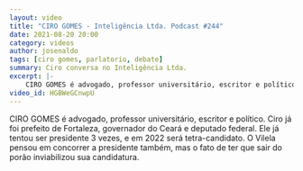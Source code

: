 ```yaml
---
layout: video
title: "CIRO GOMES - Inteligência Ltda. Podcast #244"
date: 2021-08-20 20:00
category: videos
author: josenaldo
tags: [ciro gomes, parlatorio, debate]
summary: Ciro conversa no Inteligência Ltda.
excerpt: |-
    CIRO GOMES é advogado, professor universitário, escritor e político. Ciro já foi prefeito de Fortaleza, governador do Ceará e deputado federal. Ele já tentou ser presidente 3 vezes, e em 2022 será tetra-candidato. O Vilela pensou em concorrer a presidente também, mas o fato de ter que sair do porão inviabilizou sua candidatura.
video_id: HGBWeGCnwpU
---
```


CIRO GOMES é advogado, professor universitário, escritor e político. Ciro já foi prefeito de Fortaleza, governador do Ceará e deputado federal. Ele já tentou ser presidente 3 vezes, e em 2022 será tetra-candidato. O Vilela pensou em concorrer a presidente também, mas o fato de ter que sair do porão inviabilizou sua candidatura.
